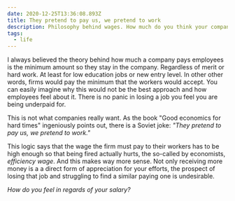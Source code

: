 ```yaml
---
date: 2020-12-25T13:36:08.893Z
title: They pretend to pay us, we pretend to work
description: Philosophy behind wages. How much do you think your company pays you?
tags:
  - life
---
```

I always believed the theory behind how much a company pays employees is the minimum amount so they stay in the company. Regardless of merit or hard work. At least for low education jobs or new entry level. In other other words, firms would pay the minimum that the workers would accept. You can easily imagine why this would not be the best approach and how employees feel about it. There is no panic in losing a job you feel you are being underpaid for.

This is not what companies really want. As the book "Good economics for hard times" ingeniously points out, there is a Soviet joke: *"They pretend to pay us, we pretend to work."*

This logic says that the wage the firm must pay to their workers has to be high enough so that being fired actually hurts, the so-called by economists, *efficiency wage*. And this makes way more sense. Not only receiving more money is a a direct form of appreciation for your efforts, the prospect of losing that job and struggling to find a similar paying one is undesirable.

*How do you feel in regards of your salary?*